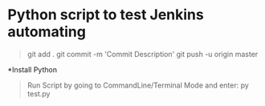 # Python script to test Jenkins automating
>git add .
>git commit -m 'Commit Description'
>git push -u origin master

*Install Python 
>Run Script by going to CommandLine/Terminal Mode and enter: py test.py

